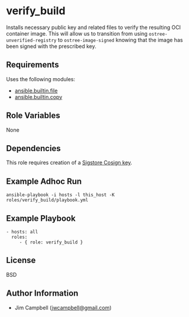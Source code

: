 verify_build
============

Installs necessary public key and related files to verify the resulting OCI container image. This
will allow us to transition from using `ostree-unverified-registry` to `ostree-image-signed`
knowing that the image has been signed with the prescribed key.

Requirements
------------

Uses the following modules:

  * [ansible.builtin.file](https://docs.ansible.com/ansible/latest/collections/ansible/builtin/file_module.html)
  * [ansible.builtin.copy](https://docs.ansible.com/ansible/latest/collections/ansible/builtin/copy_module.html)

Role Variables
--------------

None

Dependencies
------------

This role requires creation of a [Sigstore Cosign key](https://docs.sigstore.dev/key_management/signing_with_self-managed_keys/).

Example Adhoc Run
-----------------

`ansible-playbook -i hosts -l this_host -K roles/verify_build/playbook.yml`

Example Playbook
----------------

    - hosts: all
      roles:
         - { role: verify_build }

License
-------

BSD

Author Information
------------------

  * Jim Campbell (jwcampbell@gmail.com)
